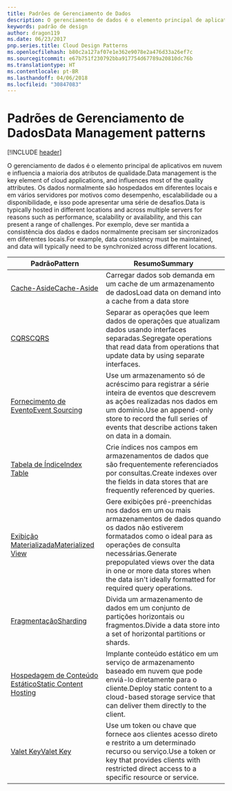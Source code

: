 ```yaml
---
title: Padrões de Gerenciamento de Dados
description: O gerenciamento de dados é o elemento principal de aplicativos em nuvem e influencia a maioria dos atributos de qualidade. Os dados normalmente são hospedados em diferentes locais e em vários servidores por motivos como desempenho, escalabilidade ou a disponibilidade, e isso pode apresentar uma série de desafios. Por exemplo, deve ser mantida a consistência dos dados e dados normalmente precisam ser sincronizados em diferentes locais.
keywords: padrão de design
author: dragon119
ms.date: 06/23/2017
pnp.series.title: Cloud Design Patterns
ms.openlocfilehash: b80c2a127af07e1e362e9078e2a476d33a26ef7c
ms.sourcegitcommit: e67b751f230792bba917754d67789a20810dc76b
ms.translationtype: HT
ms.contentlocale: pt-BR
ms.lasthandoff: 04/06/2018
ms.locfileid: "30847083"
---
```

# <a name="data-management-patterns"></a><span data-ttu-id="a5477-106">Padrões de Gerenciamento de Dados</span><span class="sxs-lookup"><span data-stu-id="a5477-106">Data Management patterns</span></span>

[!INCLUDE [header](../../_includes/header.md)]

<span data-ttu-id="a5477-107">O gerenciamento de dados é o elemento principal de aplicativos em nuvem e influencia a maioria dos atributos de qualidade.</span><span class="sxs-lookup"><span data-stu-id="a5477-107">Data management is the key element of cloud applications, and influences most of the quality attributes.</span></span> <span data-ttu-id="a5477-108">Os dados normalmente são hospedados em diferentes locais e em vários servidores por motivos como desempenho, escalabilidade ou a disponibilidade, e isso pode apresentar uma série de desafios.</span><span class="sxs-lookup"><span data-stu-id="a5477-108">Data is typically hosted in different locations and across multiple servers for reasons such as performance, scalability or availability, and this can present a range of challenges.</span></span> <span data-ttu-id="a5477-109">Por exemplo, deve ser mantida a consistência dos dados e dados normalmente precisam ser sincronizados em diferentes locais.</span><span class="sxs-lookup"><span data-stu-id="a5477-109">For example, data consistency must be maintained, and data will typically need to be synchronized across different locations.</span></span>


|                        <span data-ttu-id="a5477-110">Padrão</span><span class="sxs-lookup"><span data-stu-id="a5477-110">Pattern</span></span>                         |                                                                  <span data-ttu-id="a5477-111">Resumo</span><span class="sxs-lookup"><span data-stu-id="a5477-111">Summary</span></span>                                                                  |
|--------------------------------------------------------|-------------------------------------------------------------------------------------------------------------------------------------------|
|            [<span data-ttu-id="a5477-112">Cache-Aside</span><span class="sxs-lookup"><span data-stu-id="a5477-112">Cache-Aside</span></span>](../cache-aside.md)            |                                            <span data-ttu-id="a5477-113">Carregar dados sob demanda em um cache de um armazenamento de dados</span><span class="sxs-lookup"><span data-stu-id="a5477-113">Load data on demand into a cache from a data store</span></span>                                             |
|                   [<span data-ttu-id="a5477-114">CQRS</span><span class="sxs-lookup"><span data-stu-id="a5477-114">CQRS</span></span>](../cqrs.md)                   |                    <span data-ttu-id="a5477-115">Separar as operações que leem dados de operações que atualizam dados usando interfaces separadas.</span><span class="sxs-lookup"><span data-stu-id="a5477-115">Segregate operations that read data from operations that update data by using separate interfaces.</span></span>                     |
|         [<span data-ttu-id="a5477-116">Fornecimento de Evento</span><span class="sxs-lookup"><span data-stu-id="a5477-116">Event Sourcing</span></span>](../event-sourcing.md)         |               <span data-ttu-id="a5477-117">Use um armazenamento só de acréscimo para registrar a série inteira de eventos que descrevem as ações realizadas nos dados em um domínio.</span><span class="sxs-lookup"><span data-stu-id="a5477-117">Use an append-only store to record the full series of events that describe actions taken on data in a domain.</span></span>               |
|            [<span data-ttu-id="a5477-118">Tabela de Índice</span><span class="sxs-lookup"><span data-stu-id="a5477-118">Index Table</span></span>](../index-table.md)            |                         <span data-ttu-id="a5477-119">Crie índices nos campos em armazenamentos de dados que são frequentemente referenciados por consultas.</span><span class="sxs-lookup"><span data-stu-id="a5477-119">Create indexes over the fields in data stores that are frequently referenced by queries.</span></span>                          |
|      [<span data-ttu-id="a5477-120">Exibição Materializada</span><span class="sxs-lookup"><span data-stu-id="a5477-120">Materialized View</span></span>](../materialized-view.md)      | <span data-ttu-id="a5477-121">Gere exibições pré-preenchidas nos dados em um ou mais armazenamentos de dados quando os dados não estiverem formatados como o ideal para as operações de consulta necessárias.</span><span class="sxs-lookup"><span data-stu-id="a5477-121">Generate prepopulated views over the data in one or more data stores when the data isn't ideally formatted for required query operations.</span></span> |
|               [<span data-ttu-id="a5477-122">Fragmentação</span><span class="sxs-lookup"><span data-stu-id="a5477-122">Sharding</span></span>](../sharding.md)               |                                    <span data-ttu-id="a5477-123">Divida um armazenamento de dados em um conjunto de partições horizontais ou fragmentos.</span><span class="sxs-lookup"><span data-stu-id="a5477-123">Divide a data store into a set of horizontal partitions or shards.</span></span>                                     |
| [<span data-ttu-id="a5477-124">Hospedagem de Conteúdo Estático</span><span class="sxs-lookup"><span data-stu-id="a5477-124">Static Content Hosting</span></span>](../static-content-hosting.md) |                   <span data-ttu-id="a5477-125">Implante conteúdo estático em um serviço de armazenamento baseado em nuvem que pode enviá-lo diretamente para o cliente.</span><span class="sxs-lookup"><span data-stu-id="a5477-125">Deploy static content to a cloud-based storage service that can deliver them directly to the client.</span></span>                    |
|              [<span data-ttu-id="a5477-126">Valet Key</span><span class="sxs-lookup"><span data-stu-id="a5477-126">Valet Key</span></span>](../valet-key.md)              |                 <span data-ttu-id="a5477-127">Use um token ou chave que fornece aos clientes acesso direto e restrito a um determinado recurso ou serviço.</span><span class="sxs-lookup"><span data-stu-id="a5477-127">Use a token or key that provides clients with restricted direct access to a specific resource or service.</span></span>                 |

